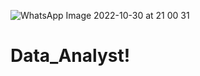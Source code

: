 ![WhatsApp Image 2022-10-30 at 21 00 31](https://user-images.githubusercontent.com/48575505/199050559-248c77af-a5fa-4238-a245-3d5356cbff41.jpeg)

# Data_Analyst!
